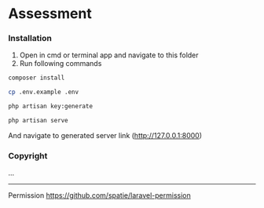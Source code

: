 # Assessment    

### Installation

1. Open in cmd or terminal app and navigate to this folder
2. Run following commands

```bash
composer install
```

```bash
cp .env.example .env
```

```bash
php artisan key:generate
```

```bash
php artisan serve
```

And navigate to generated server link (http://127.0.0.1:8000)

### Copyright

...

----------------------------------------------------------------------
Permission https://github.com/spatie/laravel-permission